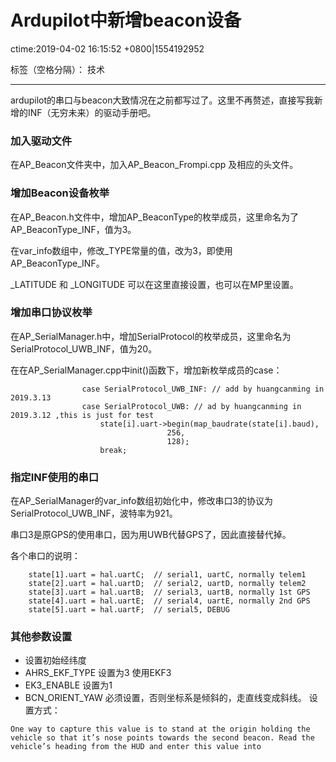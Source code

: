 ﻿# Ardupilot中新增beacon设备
ctime:2019-04-02 16:15:52 +0800|1554192952

标签（空格分隔）： 技术

---

ardupilot的串口与beacon大致情况在之前都写过了。这里不再赘述，直接写我新增的INF（无穷未来）的驱动手册吧。

### 加入驱动文件
在AP_Beacon文件夹中，加入AP_Beacon_Frompi.cpp 及相应的头文件。

### 增加Beacon设备枚举
在AP_Beacon.h文件中，增加AP_BeaconType的枚举成员，这里命名为了AP_BeaconType_INF，值为3。

在var_info数组中，修改_TYPE常量的值，改为3，即使用AP_BeaconType_INF。

_LATITUDE 和 _LONGITUDE 可以在这里直接设置，也可以在MP里设置。


### 增加串口协议枚举
在AP_SerialManager.h中，增加SerialProtocol的枚举成员，这里命名为SerialProtocol_UWB_INF，值为20。

在在AP_SerialManager.cpp中init()函数下，增加新枚举成员的case：
```
				case SerialProtocol_UWB_INF: // add by huangcanming in 2019.3.13
				case SerialProtocol_UWB: // ad by huangcanming in 2019.3.12 ,this is just for test
					state[i].uart->begin(map_baudrate(state[i].baud),
                	               256,
                	               128);
					break;
```
					
### 指定INF使用的串口
在AP_SerialManager的var_info数组初始化中，修改串口3的协议为SerialProtocol_UWB_INF，波特率为921。

串口3是原GPS的使用串口，因为用UWB代替GPS了，因此直接替代掉。

各个串口的说明：
```
    state[1].uart = hal.uartC;  // serial1, uartC, normally telem1
    state[2].uart = hal.uartD;  // serial2, uartD, normally telem2
    state[3].uart = hal.uartB;  // serial3, uartB, normally 1st GPS
    state[4].uart = hal.uartE;  // serial4, uartE, normally 2nd GPS
    state[5].uart = hal.uartF;  // serial5, DEBUG
```
    
### 其他参数设置
- 设置初始经纬度
- AHRS_EKF_TYPE 设置为3 使用EKF3
- EK3_ENABLE 设置为1
- BCN_ORIENT_YAW 必须设置，否则坐标系是倾斜的，走直线变成斜线。
设置方式：
```
One way to capture this value is to stand at the origin holding the vehicle so that it’s nose points towards the second beacon. Read the vehicle’s heading from the HUD and enter this value into
```


					




